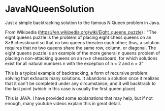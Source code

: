 # JavaNQueenSolution
Just a simple backtracking solution to the famous N Queen problem in Java.

From Wikipedia (https://en.wikipedia.org/wiki/Eight_queens_puzzle) : 
"The eight queens puzzle is the problem of placing eight chess queens on an 8×8 chessboard so that no two queens threaten each other; thus, a solution requires that no two queens share the same row, column, or diagonal. The eight queens puzzle is an example of the more general n queens problem of placing n non-attacking queens on an n×n chessboard, for which solutions exist for all natural numbers n with the exception of n = 2 and n = 3"

This is a typical example of backtracking, a form of recursive problem solving that exhausts many solutions.
It abandons a solution once it realizes that it can't be completed under any circumstance, and it will backtrack to the last point (which in this case is usually the first queen place)

This is JAVA. I have provided some explanations that may help, but if not enough, many youtube videos explain this in great detail.
